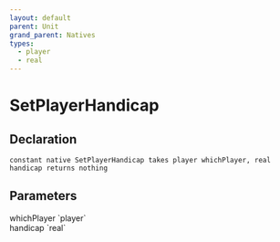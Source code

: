 ```yaml
---
layout: default
parent: Unit
grand_parent: Natives
types:
  - player
  - real
---
```


# SetPlayerHandicap

## Declaration

```
constant native SetPlayerHandicap takes player whichPlayer, real handicap returns nothing
```

## Parameters
<dl>
  <dt>whichPlayer `player`</dt>
  <dd></dd>

  <dt>handicap `real`</dt>
  <dd></dd>
</dl>